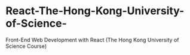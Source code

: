 # React-The-Hong-Kong-University-of-Science-
Front-End Web Development with React (The Hong Kong University of Science Course)
